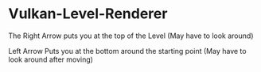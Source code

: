 # Vulkan-Level-Renderer

The Right Arrow puts you at the top of the Level (May have to look around)

Left Arrow Puts you at the bottom around the starting point (May have to look around after moving)
